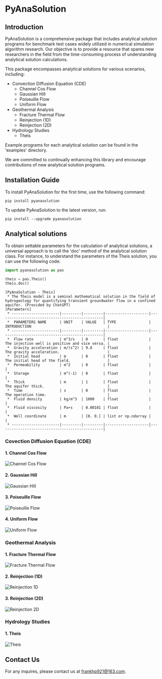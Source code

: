 # PyAnaSolution

## Introduction
PyAnaSolution is a comprehensive package that includes analytical solution programs for benchmark test cases widely 
utilized in numerical simulation algorithm research.
Our objective is to provide a resource that spares new researchers in the field from the time-consuming process of 
understanding analytical solution calculations.

This package encompasses analytical solutions for various scenarios, including:

* Convection Diffusion Equation (CDE)
  * Channel Cos Flow
  * Gaussian Hill
  * Poiseuille Flow
  * Uniform Flow
* Geothermal Analysis
  * Fracture Thermal Flow
  * Reinjection (1D)
  * Reinjection (2D)
* Hydrology Studies
  * Theis

Example programs for each analytical solution can be found in the 'examples' directory.

We are committed to continually enhancing this library and encourage contributions of new analytical solution programs.


## Installation Guide
To install PyAnaSolution for the first time, use the following command:
```
pip install pyanasolution
```
To update PyAnaSolution to the latest version, run:
```
pip install --upgrade pyanasolution
```

## Analytical solutions

To obtain settable parameters for the calculation of analytical solutions, a universal approach is to call the 'doc'
method of the analytical solution class. For instance, to understand the parameters of the Theis solution, you can use
the following code:

```python
import pyanasolution as pas

theis = pas.Theis()
theis.doc()
```

```
[PyAnaSolution - Theis]
 * The Theis model is a seminal mathematical solution in the field of hydrogeology for quantifying transient groundwater flow in a confined aquifer. (Provided by ChatGPT)
[Parameters]
 * ----------------------|---------|---------|--------------------|------------------------------------------------|
 *  PARAMETERS NAME      | UNIT    | VALUE   | TYPE               | INTRODUCTION                                   |
 * ----------------------|---------|---------|--------------------|------------------------------------------------|
 *  Flow rate            | m^3/s   | 0       | float              | The injection well is positive and vice versa. |
 *  Gravity acceleration | m/(s^2) | 9.8     | float              | The gravity acceleration.                      |
 *  Initial head         | m       | 0       | float              | The initial head of the field.                 |
 *  Permeability         | m^2     | 0       | float              |                                                |
 *  Storage              | m^(-1)  | 0       | float              |                                                |
 *  Thick                | m       | 1       | float              | The aquifer thick.                             |
 *  Time                 | s       | 0       | float              | The operation time.                            |
 *  Fluid density        | kg/m^3  | 1000    | float              |                                                |
 *  Fluid viscosity      | Pa∙s    | 0.00101 | float              |                                                |
 *  Well coordinate      | m       | [0. 0.] | list or np.ndarray |                                                |
 * ----------------------|---------|---------|--------------------|------------------------------------------------|
```

### Covection Diffusion Equation (CDE)
#### 1. Channel Cos Flow

![Channel Cos Flow](resources/images/channel_cos_flow_contour.jpg)


#### 2. Gaussian Hill

![Gaussian Hill](resources/images/gaussian_hill_contour.jpg)

#### 3. Poiseuille Flow

![Poiseuille Flow](resources/images/poiseuille_flow_contour.jpeg)

#### 4. Uniform Flow

![Uniform Flow](resources/images/uniform_flow_contour.jpeg)

### Geothermal Analysis

#### 1. Fracture Thermal Flow

![Fracture Thermal Flow](resources/images/fracture_thermal_flow_contour.jpeg)

#### 2. Reinjection (1D)

![Reinjection 1D](resources/images/reinjection_1d_contour.jpg)

#### 3. Reinjection (2D)

![Reinjection 2D](resources/images/reinjection_2d_contour.jpg)

### Hydrology Studies
#### 1. Theis

![Theis](resources/images/theis_contour.jpg)

## Contact Us
For any inquires, please contact us at frankhp921@163.com.